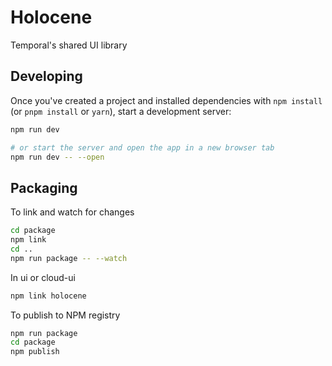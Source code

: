 # Holocene

Temporal's shared UI library

## Developing

Once you've created a project and installed dependencies with `npm install` (or `pnpm install` or `yarn`), start a development server:

```bash
npm run dev

# or start the server and open the app in a new browser tab
npm run dev -- --open
```

## Packaging

To link and watch for changes 

```bash
cd package
npm link
cd ..
npm run package -- --watch
```

In ui or cloud-ui

```bash
npm link holocene
```


To publish to NPM registry

```bash
npm run package
cd package
npm publish
```
